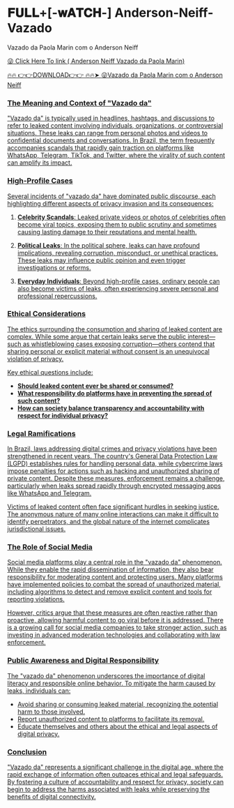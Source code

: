 # 𝐅𝐔𝐋𝐋+[-𝐰𝐀𝐓𝐂𝐇-] Anderson-Neiff-Vazado
Vazado da Paola Marin com o Anderson Neiff

<a href="https://fifa55ballz.com/dxfvxcedrfwe4"> 😜 Click Here To link ( Anderson Neiff Vazado da Paola Marin)

🔥🔥 👉👉DOWNLOAD👉👉 🔥🔥➤  <a href="https://fifa55ballz.com/dxfvxcedrfwe4"> 😜Vazado da Paola Marin com o Anderson Neiff

### The Meaning and Context of "Vazado da"

"Vazado da" is typically used in headlines, hashtags, and discussions to refer to leaked content involving individuals, organizations, or controversial situations. These leaks can range from personal photos and videos to confidential documents and conversations. In Brazil, the term frequently accompanies scandals that rapidly gain traction on platforms like WhatsApp, Telegram, TikTok, and Twitter, where the virality of such content can amplify its impact.

### High-Profile Cases

Several incidents of "vazado da" have dominated public discourse, each highlighting different aspects of privacy invasion and its consequences:

1. **Celebrity Scandals**: Leaked private videos or photos of celebrities often become viral topics, exposing them to public scrutiny and sometimes causing lasting damage to their reputations and mental health.
   
2. **Political Leaks**: In the political sphere, leaks can have profound implications, revealing corruption, misconduct, or unethical practices. These leaks may influence public opinion and even trigger investigations or reforms.

3. **Everyday Individuals**: Beyond high-profile cases, ordinary people can also become victims of leaks, often experiencing severe personal and professional repercussions.

### Ethical Considerations

The ethics surrounding the consumption and sharing of leaked content are complex. While some argue that certain leaks serve the public interest—such as whistleblowing cases exposing corruption—others contend that sharing personal or explicit material without consent is an unequivocal violation of privacy.

Key ethical questions include:

- **Should leaked content ever be shared or consumed?**
- **What responsibility do platforms have in preventing the spread of such content?**
- **How can society balance transparency and accountability with respect for individual privacy?**

### Legal Ramifications

In Brazil, laws addressing digital crimes and privacy violations have been strengthened in recent years. The country's General Data Protection Law (LGPD) establishes rules for handling personal data, while cybercrime laws impose penalties for actions such as hacking and unauthorized sharing of private content. Despite these measures, enforcement remains a challenge, particularly when leaks spread rapidly through encrypted messaging apps like WhatsApp and Telegram.

Victims of leaked content often face significant hurdles in seeking justice. The anonymous nature of many online interactions can make it difficult to identify perpetrators, and the global nature of the internet complicates jurisdictional issues.

### The Role of Social Media

Social media platforms play a central role in the "vazado da" phenomenon. While they enable the rapid dissemination of information, they also bear responsibility for moderating content and protecting users. Many platforms have implemented policies to combat the spread of unauthorized material, including algorithms to detect and remove explicit content and tools for reporting violations.

However, critics argue that these measures are often reactive rather than proactive, allowing harmful content to go viral before it is addressed. There is a growing call for social media companies to take stronger action, such as investing in advanced moderation technologies and collaborating with law enforcement.

### Public Awareness and Digital Responsibility

The "vazado da" phenomenon underscores the importance of digital literacy and responsible online behavior. To mitigate the harm caused by leaks, individuals can:

- Avoid sharing or consuming leaked material, recognizing the potential harm to those involved.
- Report unauthorized content to platforms to facilitate its removal.
- Educate themselves and others about the ethical and legal aspects of digital privacy.

### Conclusion

"Vazado da" represents a significant challenge in the digital age, where the rapid exchange of information often outpaces ethical and legal safeguards. By fostering a culture of accountability and respect for privacy, society can begin to address the harms associated with leaks while preserving the benefits of digital connectivity.


